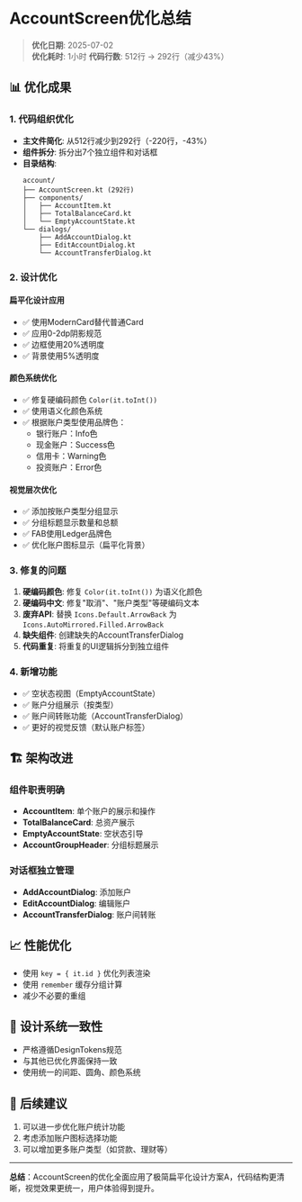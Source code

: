 # AccountScreen优化总结

> **优化日期**: 2025-07-02  
> **优化耗时**: 1小时
> **代码行数**: 512行 → 292行（减少43%）

## 📊 优化成果

### 1. 代码组织优化
- **主文件简化**: 从512行减少到292行（-220行，-43%）
- **组件拆分**: 拆分出7个独立组件和对话框
- **目录结构**:
  ```
  account/
  ├── AccountScreen.kt (292行)
  ├── components/
  │   ├── AccountItem.kt
  │   ├── TotalBalanceCard.kt
  │   └── EmptyAccountState.kt
  └── dialogs/
      ├── AddAccountDialog.kt
      ├── EditAccountDialog.kt
      └── AccountTransferDialog.kt
  ```

### 2. 设计优化

#### 扁平化设计应用
- ✅ 使用ModernCard替代普通Card
- ✅ 应用0-2dp阴影规范
- ✅ 边框使用20%透明度
- ✅ 背景使用5%透明度

#### 颜色系统优化
- ✅ 修复硬编码颜色 `Color(it.toInt())`
- ✅ 使用语义化颜色系统
- ✅ 根据账户类型使用品牌色：
  - 银行账户：Info色
  - 现金账户：Success色
  - 信用卡：Warning色
  - 投资账户：Error色

#### 视觉层次优化
- ✅ 添加按账户类型分组显示
- ✅ 分组标题显示数量和总额
- ✅ FAB使用Ledger品牌色
- ✅ 优化账户图标显示（扁平化背景）

### 3. 修复的问题
1. **硬编码颜色**: 修复 `Color(it.toInt())` 为语义化颜色
2. **硬编码中文**: 修复"取消"、"账户类型"等硬编码文本
3. **废弃API**: 替换 `Icons.Default.ArrowBack` 为 `Icons.AutoMirrored.Filled.ArrowBack`
4. **缺失组件**: 创建缺失的AccountTransferDialog
5. **代码重复**: 将重复的UI逻辑拆分到独立组件

### 4. 新增功能
- ✅ 空状态视图（EmptyAccountState）
- ✅ 账户分组展示（按类型）
- ✅ 账户间转账功能（AccountTransferDialog）
- ✅ 更好的视觉反馈（默认账户标签）

## 🏗️ 架构改进

### 组件职责明确
- **AccountItem**: 单个账户的展示和操作
- **TotalBalanceCard**: 总资产展示
- **EmptyAccountState**: 空状态引导
- **AccountGroupHeader**: 分组标题展示

### 对话框独立管理
- **AddAccountDialog**: 添加账户
- **EditAccountDialog**: 编辑账户
- **AccountTransferDialog**: 账户间转账

## 📈 性能优化
- 使用 `key = { it.id }` 优化列表渲染
- 使用 `remember` 缓存分组计算
- 减少不必要的重组

## 🎨 设计系统一致性
- 严格遵循DesignTokens规范
- 与其他已优化界面保持一致
- 使用统一的间距、圆角、颜色系统

## 📝 后续建议
1. 可以进一步优化账户统计功能
2. 考虑添加账户图标选择功能
3. 可以增加更多账户类型（如贷款、理财等）

---

**总结**：AccountScreen的优化全面应用了极简扁平化设计方案A，代码结构更清晰，视觉效果更统一，用户体验得到提升。